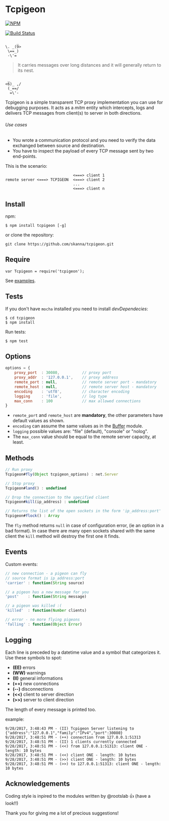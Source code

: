 # Tcpigeon

[![NPM](https://nodei.co/npm/tcpigeon.png?downloads=true&downloadRank=true&stars=true)](https://nodei.co/npm/tcpigeon/)

[![Build Status](https://travis-ci.org/skanna/tcpigeon.svg?branch=master)](https://travis-ci.org/skanna/tcpigeon)

``` 
     _
\. _(9> 
 \==_) 	
 -\'= 
```
>It carries messages over long distances and it will generally return to its nest.
```
 _      
<6)_ ,/  
 (_==/    
  =\'- 
```

Tcpigeon is a simple transparent TCP proxy implementation you can use for debugging purposes. It acts as a *mitm* entity which intercepts, logs and delivers TCP messages from client(s) to server in both directions.

###### Use cases 

- You wrote a communication protocol and you need to verify the data exchanged between source and destination.
- You have to inspect the payload of every TCP message sent by two end-points.   

This is the scenario:

```
                              <===> client 1
remote server <===> TCPIGEON  <===> client 2
                              ...
                              <===> client n
```


## Install

npm:

`$ npm install tcpigeon [-g]`

or clone the repository:

`git clone https://github.com/skanna/tcpigeon.git`

## Require

```
var Tcpigeon = require('tcpigeon'); 
```

See [examples](example/).

## Tests

If you don't have ```mocha``` installed you need to install *devDependecies*:

```
$ cd tcpigeon
$ npm install
```
 
Run tests:

```
$ npm test
```

## Options

```javascript
options = {
	proxy_port  : 30080,          // proxy port
	proxy_addr  : '127.0.0.1',    // proxy address
	remote_port : null,           // remote server port - mandatory
	remote_host : null,           // remote server host - mandatory
	encoding    : 'utf8',         // character encoding
	logging     : 'file',         // log type
	max_conn    : 100             // max allowed connections
}
```

- `remote_port` and `remote_host` are **mandatory**, the other parameters have default values as shown.
- `encoding` can assume the same values as in the [Buffer](https://nodejs.org/dist/latest/docs/api/buffer.html#buffer_buffers_and_character_encodings) module.
- `logging` possible values are: "file" (default), "console" or "nolog".
- The `max_conn` value should be equal to the remote server capacity, at least.

## Methods

```javascript
// Run proxy
Tcpigeon#fly(Object tcpigeon_options) : net.Server

// Stop proxy
Tcpigeon#land() : undefined

// Drop the connection to the specified client
Tcpigeon#kill(ip_address) : undefined

// Returns the list of the open sockets in the form 'ip_address:port'
Tcpigeon#flock() : Array
```

The `fly` method returns `null` in case of configuration error, (ie an option in a bad format). In case there are many open sockets shared with the same client the `kill` method will destroy the first one it finds.


## Events

Custom events:

```javascript
// new connection - a pigeon can fly
// source format is ip_address:port
'carrier' : function(String source)

// a pigeon has a new message for you
'post'    : function(String message) 

// a pigeon was killed :(
'killed'  : function(Number clients)

// error - no more flying pigeons 
'falling' : function(Object Error)
```

## Logging

Each line is preceded by a datetime value and a symbol that categorizes it. Use these symbols to spot:

- **(EE)** errors 
- **(WW)** warnings 
- **(II)** general informations 
- **(++)** new connections 
- **(--)** disconnections  
- **(<<)** client to server direction
- **(>>)** server to client direction 

The length of every message is printed too.

example:

```
9/28/2017, 3:48:43 PM - (II) Tcpigeon Server listening to {"address":"127.0.0.1","family":"IPv4","port":30080}
9/28/2017, 3:48:51 PM - (++) connection from 127.0.0.1:51313
9/28/2017, 3:48:51 PM - (II) 1 clients currently connected
9/28/2017, 3:48:51 PM - (<<) from 127.0.0.1:51313: client ONE - length: 10 bytes
9/28/2017, 3:48:51 PM - (<<) client ONE - length: 10 bytes
9/28/2017, 3:48:51 PM - (>>) client ONE - length: 10 bytes
9/28/2017, 3:48:51 PM - (>>) to 127.0.0.1:51313: client ONE - length: 10 bytes
```

## Acknowledgements

Coding style is inpired to the modules written by @rootslab :+1: (have a look!!)

Thank you for giving me a lot of precious suggestions!
